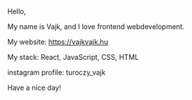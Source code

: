 Hello, 

My name is Vajk, and I love frontend webdevelopment.

My website: https://vajkvajk.hu

My stack: React, JavaScript, CSS, HTML

instagram profile: turoczy_vajk

Have a nice day!



